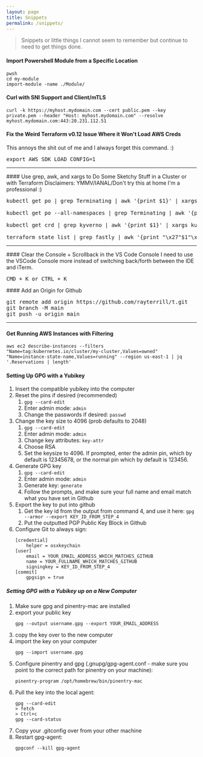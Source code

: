 ```yaml
---
layout: page
title: Snippets
permalink: /snippets/
---
```


> Snippets or little things I cannot seem to remember but continue to need to get things done.

#### Import Powershell Module from a Specific Location
```
pwsh
cd my-module
import-module -name ./Module/
```
#### Curl with SNI Support and Client/mTLS
```
curl -k https://myhost.mydomain.com --cert public.pem --key private.pem --header "Host: myhost.mydomain.com" --resolve myhost.mydomain.com:443:20.231.112.51
```
#### Fix the Weird Terraform v0.12 Issue Where it Won't Load AWS Creds
This annoys the shit out of me and I always forget this command. :)
<pre class=code>
export AWS_SDK_LOAD_CONFIG=1
</pre>
<hr />
#### Use grep, awk, and xargs to Do Some Sketchy Stuff in a Cluster or with Terraform
Disclaimers: YMMV/IANAL/Don't try this at home I'm a professional :)

<pre class="code">
kubectl get po | grep Terminating | awk '{print $1}' | xargs kubectl delete po --force --grace-period=0

kubectl get po --all-namespaces | grep Terminating | awk '{print $2 " " $1}' | xargs printf 'kubectl delete po %s -n %s --force --grace-period=0\n'

kubectl get crd | grep kyverno | awk '{print $1}' | xargs kubectl delete crd

terraform state list | grep fastly | awk '{print "\x27"$1"\x27"}' | xargs terraform state rm #single quotes around the string
</pre>
<hr />
#### Clear the Console + Scrollback in the VS Code Console
I need to use the VSCode Console more instead of switching back/forth between the IDE and iTerm.
<pre class="code">
<kbd>CMD + K</kbd> or <kbd>CTRL + K</kbd>
</pre>
#### Add an Origin for Github
<pre class="code">
git remote add origin https://github.com/rayterrill/t.git
git branch -M main
git push -u origin main
</pre>
<hr />

#### Get Running AWS Instances with Filtering
```
aws ec2 describe-instances --filters "Name=tag:kubernetes.io/cluster/my-cluster,Values=owned" "Name=instance-state-name,Values=running" --region us-east-1 | jq '.Reservations | length'
```

#### Setting Up GPG with a Yubikey

1. Insert the compatible yubikey into the computer
2. Reset the pins if desired (recommended)
    1. `gpg --card-edit`
    2. Enter admin mode: `admin`
    3. Change the passwords if desired: `passwd`
3. Change the key size to 4096 (prob defaults to 2048)
    1. `gpg --card-edit`
    2. Enter admin mode: `admin`
    3. Change key attributes: `key-attr`
    4. Choose RSA
    5. Set the keysize to 4096. If prompted, enter the admin pin, which by default is 12345678, or the normal pin which by default is 123456.
4. Generate GPG key
    1. `gpg --card-edit`
    2. Enter admin mode: `admin`
    3. Generate key: `generate`
    4. Follow the prompts, and make sure your full name and email match what you have set in Github
5. Export the key to put into github
    1. Get the key id from the output from command 4, and use it here: `gpg --armor --export KEY_ID_FROM_STEP_4`
    2. Put the outputted PGP Public Key Block in Github
6. Configure Git to always sign:
    ```
    [credential]
        helper = osxkeychain
    [user]
        email = YOUR_EMAIL_ADDRESS_WHICH_MATCHES_GITHUB
        name = YOUR_FULLNAME_WHICH_MATCHES_GITHUB
        signingkey = KEY_ID_FROM_STEP_4
    [commit]
        gpgsign = true
    ```

##### Setting GPG with a Yubikey up on a New Computer

1. Make sure gpg and pinentry-mac are installed
2. export your public key
   ```
   gpg --output username.gpg --export YOUR_EMAIL_ADDRESS
   ```
3. copy the key over to the new computer
4. import the key on your computer
   ```
   gpg --import username.gpg
   ```
5. Configure pinentry and gpg (.gnupg/gpg-agent.conf - make sure you point to the correct path for pinentry on your machine):
   ```
   pinentry-program /opt/homebrew/bin/pinentry-mac
   ```
6. Pull the key into the local agent:
   ```
   gpg --card-edit
   > fetch
   > Ctrl+c
   gpg --card-status
   ```
6. Copy your .gitconfig over from your other machine
7. Restart gpg-agent:
   ```
   gpgconf --kill gpg-agent
   ```
